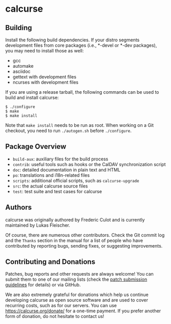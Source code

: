 calcurse
========

Building
--------

Install the following build dependencies. If your distro segments development
files from core packages (i.e., \*-devel or \*-dev packages), you may need to
install those as well:

* gcc
* automake
* asciidoc
* gettext with development files
* ncurses with development files

If you are using a release tarball, the following commands can be used to build
and install calcurse:

    $ ./configure
    $ make
    $ make install

Note that `make install` needs to be run as root. When working on a Git
checkout, you need to run `./autogen.sh` before `./configure`.

Package Overview
----------------

* `build-aux`: auxiliary files for the build process
* `contrib`: useful tools such as hooks or the CalDAV synchronization script
* `doc`: detailed documentation in plain text and HTML
* `po`: translations and i18n-related files
* `scripts`: additional official scripts, such as `calcurse-upgrade`
* `src`: the actual calcurse source files
* `test`: test suite and test cases for calcurse

Authors
-------

calcurse was originally authored by Frederic Culot and is currently maintained
by Lukas Fleischer.

Of course, there are numerous other contributors. Check the Git commit log and
the `Thanks` section in the manual for a list of people who have contributed by
reporting bugs, sending fixes, or suggesting improvements.

Contributing and Donations
--------------------------

Patches, bug reports and other requests are always welcome! You can submit them
to one of our mailing lists (check the [patch submission
guidelines](doc/submitting-patches.txt) for details) or via GitHub.

We are also extremely grateful for donations which help us continue developing
calcurse as open source software and are used to cover recurring costs, such as
for our servers. You can use https://calcurse.org/donate/ for a one-time
payment. If you prefer another form of donation, do not hesitate to contact us!
